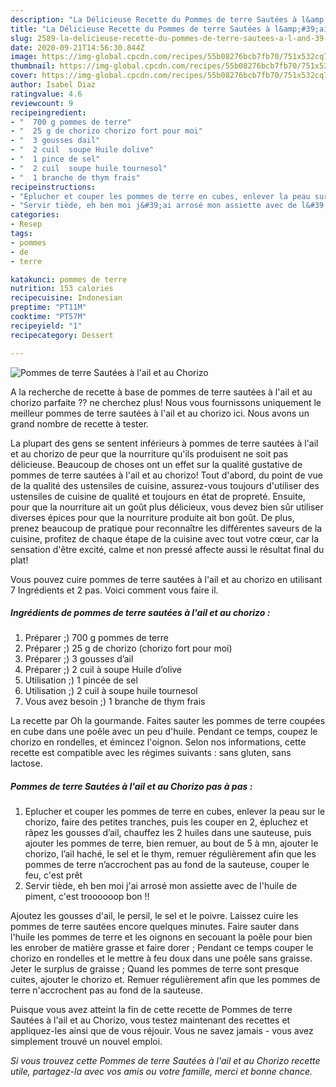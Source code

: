 ```yaml
---
description: "La Délicieuse Recette du Pommes de terre Sautées à l&amp;#39;ail et au Chorizo"
title: "La Délicieuse Recette du Pommes de terre Sautées à l&amp;#39;ail et au Chorizo"
slug: 2589-la-delicieuse-recette-du-pommes-de-terre-sautees-a-l-and-39-ail-et-au-chorizo
date: 2020-09-21T14:56:30.844Z
image: https://img-global.cpcdn.com/recipes/55b08276bcb7fb70/751x532cq70/pommes-de-terre-sautees-a-lail-et-au-chorizo-photo-principale-de-la-recette.jpg
thumbnail: https://img-global.cpcdn.com/recipes/55b08276bcb7fb70/751x532cq70/pommes-de-terre-sautees-a-lail-et-au-chorizo-photo-principale-de-la-recette.jpg
cover: https://img-global.cpcdn.com/recipes/55b08276bcb7fb70/751x532cq70/pommes-de-terre-sautees-a-lail-et-au-chorizo-photo-principale-de-la-recette.jpg
author: Isabel Diaz
ratingvalue: 4.6
reviewcount: 9
recipeingredient:
- "  700 g pommes de terre"
- "  25 g de chorizo chorizo fort pour moi"
- "  3 gousses dail"
- "  2 cuil  soupe Huile dolive"
- "  1 pince de sel"
- "  2 cuil  soupe huile tournesol"
- "  1 branche de thym frais"
recipeinstructions:
- "Eplucher et couper les pommes de terre en cubes, enlever la peau sur le chorizo, faire des petites tranches, puis les couper en 2, épluchez et râpez les gousses d’ail, chauffez les 2 huiles dans une sauteuse, puis ajouter les pommes de terre, bien remuer, au bout de 5 à mn, ajouter le chorizo, l’ail haché, le sel et le thym, remuer régulièrement afin que les pommes de terre n’accrochent pas au fond de la sauteuse, couper le feu, c&#39;est prêt"
- "Servir tiède, eh ben moi j&#39;ai arrosé mon assiette avec de l&#39;huile de piment, c&#39;est troooooop bon !!"
categories:
- Resep
tags:
- pommes
- de
- terre

katakunci: pommes de terre 
nutrition: 153 calories
recipecuisine: Indonesian
preptime: "PT11M"
cooktime: "PT57M"
recipeyield: "1"
recipecategory: Dessert

---
```



![Pommes de terre Sautées à l&#39;ail et au Chorizo](https://img-global.cpcdn.com/recipes/55b08276bcb7fb70/751x532cq70/pommes-de-terre-sautees-a-lail-et-au-chorizo-photo-principale-de-la-recette.jpg)

A la recherche de recette à base de pommes de terre sautées à l&#39;ail et au chorizo parfaite ?? ne cherchez plus! Nous vous fournissons uniquement le meilleur pommes de terre sautées à l&#39;ail et au chorizo ici. Nous avons un grand nombre de recette à tester.

La plupart des gens se sentent inférieurs à pommes de terre sautées à l&#39;ail et au chorizo de peur que la nourriture qu'ils produisent ne soit pas délicieuse. Beaucoup de choses ont un effet sur la qualité gustative de pommes de terre sautées à l&#39;ail et au chorizo! Tout d'abord, du point de vue de la qualité des ustensiles de cuisine, assurez-vous toujours d'utiliser des ustensiles de cuisine de qualité et toujours en état de propreté. Ensuite, pour que la nourriture ait un goût plus délicieux, vous devez bien sûr utiliser diverses épices pour que la nourriture produite ait bon goût. De plus, prenez beaucoup de pratique pour reconnaître les différentes saveurs de la cuisine, profitez de chaque étape de la cuisine avec tout votre cœur, car la sensation d'être excité, calme et non pressé affecte aussi le résultat final du plat!

<!--inarticleads1-->

Vous pouvez cuire pommes de terre sautées à l&#39;ail et au chorizo en utilisant 7 Ingrédients et 2 pas. Voici comment vous faire il.

##### Ingrédients de pommes de terre sautées à l&#39;ail et au chorizo :

1. Préparer  ;) 700 g pommes de terre
1. Préparer  ;) 25 g de chorizo (chorizo fort pour moi)
1. Préparer  ;) 3 gousses d’ail
1. Préparer  ;) 2 cuil à soupe Huile d’olive
1. Utilisation  ;) 1 pincée de sel
1. Utilisation  ;) 2 cuil à soupe huile tournesol
1. Vous avez besoin  ;) 1 branche de thym frais


La recette par Oh la gourmande. Faites sauter les pommes de terre coupées en cube dans une poêle avec un peu d&#39;huile. Pendant ce temps, coupez le chorizo en rondelles, et émincez l&#39;oignon. Selon nos informations, cette recette est compatible avec les régimes suivants : sans gluten, sans lactose. 

<!--inarticleads2-->

##### Pommes de terre Sautées à l&#39;ail et au Chorizo pas à pas :

1. Eplucher et couper les pommes de terre en cubes, enlever la peau sur le chorizo, faire des petites tranches, puis les couper en 2, épluchez et râpez les gousses d’ail, chauffez les 2 huiles dans une sauteuse, puis ajouter les pommes de terre, bien remuer, au bout de 5 à mn, ajouter le chorizo, l’ail haché, le sel et le thym, remuer régulièrement afin que les pommes de terre n’accrochent pas au fond de la sauteuse, couper le feu, c&#39;est prêt
1. Servir tiède, eh ben moi j&#39;ai arrosé mon assiette avec de l&#39;huile de piment, c&#39;est troooooop bon !!


Ajoutez les gousses d&#39;ail, le persil, le sel et le poivre. Laissez cuire les pommes de terre sautées encore quelques minutes. Faire sauter dans l&#39;huile les pommes de terre et les oignons en secouant la poêle pour bien les enrober de matière grasse et faire dorer ; Pendant ce temps couper le chorizo en rondelles et le mettre à feu doux dans une poêle sans graisse. Jeter le surplus de graisse ; Quand les pommes de terre sont presque cuites, ajouter le chorizo et. Remuer régulièrement afin que les pommes de terre n&#39;accrochent pas au fond de la sauteuse. 

<!--inarticleads1-->

<p>
Puisque vous avez atteint la fin de cette recette de Pommes de terre Sautées à l&#39;ail et au Chorizo, vous testez maintenant des recettes et appliquez-les ainsi que de vous réjouir. Vous ne savez jamais - vous avez simplement trouvé un nouvel emploi.
</p>

<p>
<i>Si vous trouvez cette Pommes de terre Sautées à l&#39;ail et au Chorizo recette utile, partagez-la avec vos amis ou votre famille, merci et bonne chance.</i>
</p>
